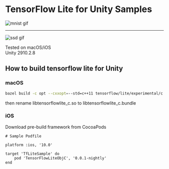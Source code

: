 # TensorFlow Lite for Unity Samples

![mnist gif](https://imgur.com/yi2MtCF.gif)

---

![ssd gif](https://imgur.com/8m2oqwo.gif)

Tested on macOS/iOS  
Unity 2910.2.8

## How to build tensorflow lite for Unity

### macOS

```sh
bazel build -c opt --cxxopt=--std=c++11 tensorflow/lite/experimental/c:libtensorflowlite_c.so
```

then rename libtensorflowlite_c.so to libtensorflowlite_c.bundle

### iOS

Download pre-build framework from CocoaPods

```Podfile
# Sample Podfile

platform :ios, '10.0'

target 'TfLiteSample' do
    pod 'TensorFlowLiteObjC', '0.0.1-nightly'
end
```
